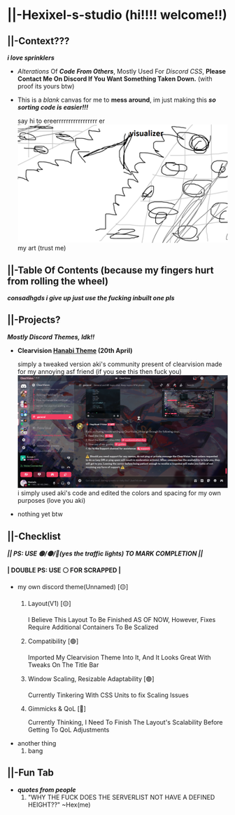 # ||-Hexixel-s-studio (hi!!!! welcome!!)
## ||-Context???
***i love sprinklers***
* *Alterations* Of ***Code From Others***, Mostly Used For *Discord CSS*, **Please Contact Me On Discord If You Want Something Taken Down.** (with proof its yours btw)
* This is a *blank* canvas for me to **mess around**, im just making this ***so sorting code is easier!!!***

   say hi to ereerrrrrrrrrrrrrrrrr er  
  ![alt text](https://github.com/Hexixels/Hexixel-s-studio-/blob/main/README-DATA/fine-art "i drew this")
  my art (trust me)
## ||-Table Of Contents (because my fingers hurt from rolling the wheel)
***consadhgds i give up just use the fucking inbuilt one pls***  
## ||-Projects?
***Mostly Discord Themes, Idk!!***
* **Clearvision [Hanabi Theme](https://github.com/Hexixels/Hexixel-s-studio-/blob/main/HanabiVision) (20th April)**
  
   simply a tweaked version aki's community present of clearvision made for my annoying asf friend (if you see this then fuck you)  
  ![alt text](https://github.com/Hexixels/Hexixel-s-studio-/blob/main/HanabiVision/previewhanabitheme.png "preview")  
   i simply used aki's code and edited the colors and spacing for my own purposes (love you aki)  
* nothing yet btw
## ||-Checklist
***|| PS: USE 🟢/🟡/🔴(yes the traffic lights) TO MARK COMPLETION ||***

**| **DOUBLE PS: USE ⚪ FOR SCRAPPED** |**

* my own discord theme(Unnamed) [🟡]
   1. Layout(V1) [🟡]

      I Believe This Layout To Be Finished AS OF NOW, However, Fixes Require Additional Containers To Be Scalized
   2. Compatibility [🟢]

      Imported My Clearvision Theme Into It, And It Looks Great With Tweaks On The Title Bar
   3. Window Scaling, Resizable Adaptability [🟢]

      Currently Tinkering With CSS Units to fix Scaling Issues
   4. Gimmicks & QoL [🔴]

      Currently Thinking, I Need To Finish The Layout's Scalability Before Getting To QoL Adjustments
* another thing
   1. bang

## ||-Fun Tab
* ***quotes from people***
   1. "WHY THE FUCK DOES THE SERVERLIST NOT HAVE A DEFINED HEIGHT??" ~Hex(me)
